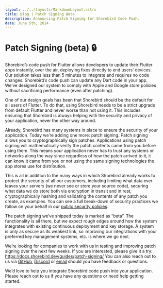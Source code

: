 ```yaml
---
layout: ../../layouts/MarkdownLayout.astro
title: Blog | Patch Signing Beta
description: Announcing Patch Signing for Shorebird Code Push.
date: June 5th, 2024
---
```


# Patch Signing (beta) 🔒

Shorebird’s code push for Flutter allows developers to update their Flutter apps
instantly, over the air, deploying fixes directly to end users’ devices. Our
solution takes less than 5 minutes to integrate and requires no code changes.
Shorebird’s code push can update any Dart code in your app. We’ve designed our
system to comply with Apple and Google store policies without sacrificing
performance (even after patching).

One of our design goals has been that Shorebird should be the default for all
users of Flutter. To do that, using Shorebird needs to be a strict upgrade from
default Flutter and never worse than not using it. This includes ensuring that
Shorebird is always helping with the security and privacy of your application,
never the other way around.

Already, Shorebird has many systems in place to ensure the security of your
application. Today we’re adding one more: patch signing. Patch signing allows
you to cryptographically sign patches. Applications using patch signing will
mathematically verify the patch contents came from you before using them. This
means your application never has to trust any systems or networks along the way
since regardless of how the patch arrived to it, it can know it came from you or
not using the same signing technologies the app stores use for distribution.

This is all in addition to the many ways in which Shorebird already works to
protect the security of all our customers, including limiting what data ever
leaves your servers (we never see or store your source code), securing what data
we do store both via encryption in transit and in rest, cryptographically
hashing and validating the contents of any patch you create, as examples. You
can see a full break-down of security practices we follow on your behalf in our
[public security policies](https://handbook.shorebird.dev/security).

The patch signing we’ve shipped today is marked as “beta”. The functionality is
all there, but we expect rough edges around how the system integrates with
existing continuous deployment and key storage. A system is only as secure as
its weakest link, so improving our integrations with your preferred key
management systems, etc. is where we go next.

We’re looking for companies to work with us in testing and improving patch
signing over the next few weeks. If you are interested, please give it a try:
https://docs.shorebird.dev/guides/patch-signing/ You can also reach out to us
via [GitHub](https://github.com/shorebirdtech/shorebird/),
[Discord](https://discord.gg/shorebird) or [email](contact@shorebird.dev) should
you have feedback or questions.

We’d love to help you integrate Shorebird code push into your application.
Please reach out to us if you have any questions or need help getting started.
